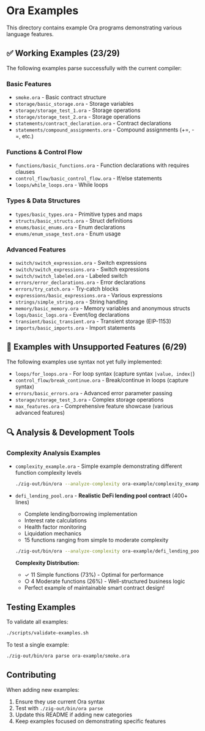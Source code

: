 # Ora Examples

This directory contains example Ora programs demonstrating various language features.

## ✅ Working Examples (23/29)

The following examples parse successfully with the current compiler:

### Basic Features
- `smoke.ora` - Basic contract structure
- `storage/basic_storage.ora` - Storage variables
- `storage/storage_test_1.ora` - Storage operations
- `storage/storage_test_2.ora` - Storage operations
- `statements/contract_declaration.ora` - Contract declarations
- `statements/compound_assignments.ora` - Compound assignments (+=, -=, etc.)

### Functions & Control Flow
- `functions/basic_functions.ora` - Function declarations with requires clauses
- `control_flow/basic_control_flow.ora` - If/else statements
- `loops/while_loops.ora` - While loops

### Types & Data Structures
- `types/basic_types.ora` - Primitive types and maps
- `structs/basic_structs.ora` - Struct definitions
- `enums/basic_enums.ora` - Enum declarations
- `enums/enum_usage_test.ora` - Enum usage

### Advanced Features
- `switch/switch_expression.ora` - Switch expressions
- `switch/switch_expressions.ora` - Switch expressions
- `switch/switch_labeled.ora` - Labeled switch
- `errors/error_declarations.ora` - Error declarations
- `errors/try_catch.ora` - Try-catch blocks
- `expressions/basic_expressions.ora` - Various expressions
- `strings/simple_string.ora` - String handling
- `memory/basic_memory.ora` - Memory variables and anonymous structs
- `logs/basic_logs.ora` - Event/log declarations
- `transient/basic_transient.ora` - Transient storage (EIP-1153)
- `imports/basic_imports.ora` - Import statements

## 🚧 Examples with Unsupported Features (6/29)

The following examples use syntax not yet fully implemented:

- `loops/for_loops.ora` - For loop syntax (capture syntax `|value, index|`)
- `control_flow/break_continue.ora` - Break/continue in loops (capture syntax)
- `errors/basic_errors.ora` - Advanced error parameter passing
- `storage/storage_test_3.ora` - Complex storage operations
- `max_features.ora` - Comprehensive feature showcase (various advanced features)

## 🔍 Analysis & Development Tools

### Complexity Analysis Examples

- `complexity_example.ora` - Simple example demonstrating different function complexity levels
  ```bash
  ./zig-out/bin/ora --analyze-complexity ora-example/complexity_example.ora
  ```

- `defi_lending_pool.ora` - **Realistic DeFi lending pool contract** (400+ lines)
  - Complete lending/borrowing implementation
  - Interest rate calculations
  - Health factor monitoring
  - Liquidation mechanics
  - 15 functions ranging from simple to moderate complexity
  ```bash
  ./zig-out/bin/ora --analyze-complexity ora-example/defi_lending_pool.ora
  ```
  
  **Complexity Distribution:**
  - ✓ 11 Simple functions (73%) - Optimal for performance
  - ○ 4 Moderate functions (26%) - Well-structured business logic
  - Perfect example of maintainable smart contract design!

## Testing Examples

To validate all examples:

```bash
./scripts/validate-examples.sh
```

To test a single example:

```bash
./zig-out/bin/ora parse ora-example/smoke.ora
```

## Contributing

When adding new examples:
1. Ensure they use current Ora syntax
2. Test with `./zig-out/bin/ora parse`
3. Update this README if adding new categories
4. Keep examples focused on demonstrating specific features

